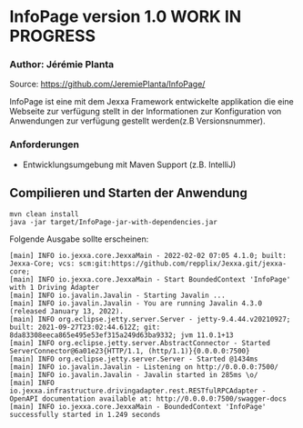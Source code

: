 # InfoPage version 1.0  WORK IN PROGRESS
### Author: Jérémie Planta                                                                                          
Source: https://github.com/JeremiePlanta/InfoPage/

InfoPage ist eine mit dem Jexxa Framework entwickelte applikation die eine Webseite zur verfügung stellt in der Informationen zur Konfiguration von Anwendungen
zur verfügung gestellt werden(z.B Versionsnummer).
 
### Anforderungen

* Entwicklungsumgebung mit Maven Support (z.B. IntelliJ)
         
## Compilieren und Starten der Anwendung
```
mvn clean install
java -jar target/InfoPage-jar-with-dependencies.jar 
```
Folgende Ausgabe sollte erscheinen:
```
[main] INFO io.jexxa.core.JexxaMain - 2022-02-02 07:05 4.1.0; built: Jexxa-Core; vcs: scm:git:https://github.com/repplix/Jexxa.git/jexxa-core;
[main] INFO io.jexxa.core.JexxaMain - Start BoundedContext 'InfoPage' with 1 Driving Adapter
[main] INFO io.javalin.Javalin - Starting Javalin ...
[main] INFO io.javalin.Javalin - You are running Javalin 4.3.0 (released January 13, 2022).
[main] INFO org.eclipse.jetty.server.Server - jetty-9.4.44.v20210927; built: 2021-09-27T23:02:44.612Z; git: 8da83308eeca865e495e53ef315a249d63ba9332; jvm 11.0.1+13
[main] INFO org.eclipse.jetty.server.AbstractConnector - Started ServerConnector@6a01e23{HTTP/1.1, (http/1.1)}{0.0.0.0:7500}
[main] INFO org.eclipse.jetty.server.Server - Started @1434ms
[main] INFO io.javalin.Javalin - Listening on http://0.0.0.0:7500/
[main] INFO io.javalin.Javalin - Javalin started in 285ms \o/
[main] INFO io.jexxa.infrastructure.drivingadapter.rest.RESTfulRPCAdapter - OpenAPI documentation available at: http://0.0.0.0:7500/swagger-docs
[main] INFO io.jexxa.core.JexxaMain - BoundedContext 'InfoPage' successfully started in 1.249 seconds

```